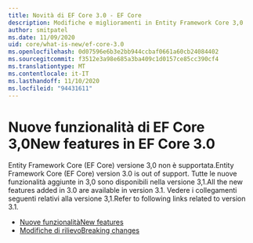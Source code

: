```yaml
---
title: Novità di EF Core 3.0 - EF Core
description: Modifiche e miglioramenti in Entity Framework Core 3,0
author: smitpatel
ms.date: 11/09/2020
uid: core/what-is-new/ef-core-3.0
ms.openlocfilehash: 0d07596e6b3e2bb944ccbaf0661a60cb24084402
ms.sourcegitcommit: f3512e3a98e685a3ba409c1d0157ce85cc390cf4
ms.translationtype: MT
ms.contentlocale: it-IT
ms.lasthandoff: 11/10/2020
ms.locfileid: "94431611"
---
```

# <a name="new-features-in-ef-core-30"></a><span data-ttu-id="49a21-103">Nuove funzionalità di EF Core 3,0</span><span class="sxs-lookup"><span data-stu-id="49a21-103">New features in EF Core 3.0</span></span>

<span data-ttu-id="49a21-104">Entity Framework Core (EF Core) versione 3,0 non è supportata.</span><span class="sxs-lookup"><span data-stu-id="49a21-104">Entity Framework Core (EF Core) version 3.0 is out of support.</span></span> <span data-ttu-id="49a21-105">Tutte le nuove funzionalità aggiunte in 3,0 sono disponibili nella versione 3,1.</span><span class="sxs-lookup"><span data-stu-id="49a21-105">All the new features added in 3.0 are available in version 3.1.</span></span> <span data-ttu-id="49a21-106">Vedere i collegamenti seguenti relativi alla versione 3,1.</span><span class="sxs-lookup"><span data-stu-id="49a21-106">Refer to following links related to version 3.1.</span></span>

- [<span data-ttu-id="49a21-107">Nuove funzionalità</span><span class="sxs-lookup"><span data-stu-id="49a21-107">New features</span></span>](xref:core/what-is-new/ef-core-3.x/index)
- [<span data-ttu-id="49a21-108">Modifiche di rilievo</span><span class="sxs-lookup"><span data-stu-id="49a21-108">Breaking changes</span></span>](xref:core/what-is-new/ef-core-3.x/breaking-changes)
